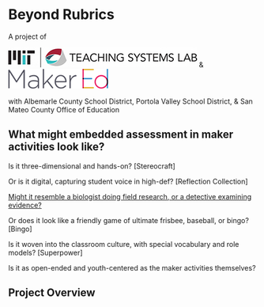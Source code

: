 # **Beyond Rubrics**

A project of

![Image](/assets/images/logo-TSL.jpg)    &     ![Image](/assets/images/logo-makered.png)

with Albemarle County School District, Portola Valley School District, & San Mateo County Office of Education

## What might embedded assessment in maker activities look like?

Is it three-dimensional and hands-on? [Stereocraft]

Or is it digital, capturing student voice in high-def? [Reflection Collection]


[Might it resemble a biologist doing field research, or a detective examining evidence?](/field-guide/www.md)

Or does it look like a friendly game of ultimate frisbee, baseball, or bingo? [Bingo]

Is it woven into the classroom culture, with special vocabulary and role models? [Superpower]

Is it as open-ended and youth-centered as the maker activities themselves?

## **Project Overview**
